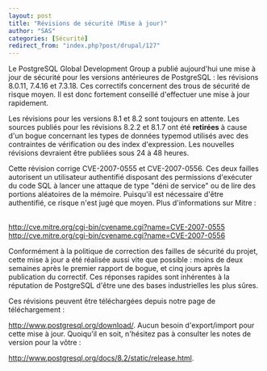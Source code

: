 ```yaml
---
layout: post
title: "Révisions de sécurité (Mise à jour)"
author: "SAS"
categories: [Sécurité]
redirect_from: "index.php?post/drupal/127"
---
```



<p>Le  PostgreSQL Global Development Group a publié aujourd'hui une mise à jour de sécurité pour les versions antérieures de PostgreSQL&nbsp;: les révisions 8.0.11, 7.4.16 et 7.3.18. Ces correctifs concernent des trous de sécurité de risque moyen. Il est donc fortement conseillé d'effectuer une mise à jour rapidement.</p>

<p> Les révisions pour les versions 8.1 et 8.2 sont toujours en attente. Les sources publiés pour les révisions 8.2.2 et 8.1.7 ont été <strong>retirées</strong> à cause d'un bogue concernant les types de données typemod utilisés avec des contraintes de vérification ou des index d'expression. Les nouvelles révisions devraient être publiées sous 24 à 48 heures.</p>

<!--more-->


<p>Cette révision corrige CVE-2007-0555 et CVE-2007-0556. Ces deux failles autorisent un utilisateur authentifié disposant des permissions d'exécuter du code SQL à lancer une attaque de type "déni de service" ou de lire des portions aléatoires de la mémoire. Puisqu'il est nécessaire d'être authentifié, ce risque n'est jugé que moyen. Plus d'informations sur Mitre&nbsp;:

<br /><a href="http://cve.mitre.org/cgi-bin/cvename.cgi?name=CVE-2007-0555">http://cve.mitre.org/cgi-bin/cvename.cgi?name=CVE-2007-0555</a><br /><a href="http://cve.mitre.org/cgi-bin/cvename.cgi?name=CVE-2007-0556">http://cve.mitre.org/cgi-bin/cvename.cgi?name=CVE-2007-0556</a>

</p>

<p>Conformément à la politique de correction des failles de sécurité du projet, cette mise à jour a été réalisée aussi vite que possible&nbsp;: moins de deux semaines après le premier rapport de bogue, et cinq jours après la publication du correctif. Ces réponses rapides sont inhérentes à la réputation de PostgreSQL d'être une des bases industrielles les plus sûres.</p>

<p>Ces révisions peuvent être téléchargées depuis notre page de téléchargement&nbsp;:

<a href="http://www.postgresql.org/download/" target="_blank">http://www.postgresql.org/download/</a>. Aucun besoin d'export/import pour cette mise à jour. Quoiqu'il en soit, n'hésitez pas à consulter les notes de version pour la vôtre&nbsp;:

<a href="http://www.postgresql.org/docs/8.2/static/release.html" target="_blank">http://www.postgresql.org/docs/8.2/static/release.html</a>.</p>